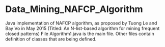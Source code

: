 # Data_Mining_NAFCP_Algorithm
Java implementation of NAFCP algorithm, as proposed by Tuong Le and Bay Vo in May 2015 (Titled: An N-list-based algorithm for mining frequent closed patterns)
File Algorithm1.java is the main file.
Other files contain definition of classes that are being defined.
